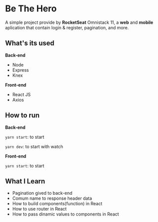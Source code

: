 # Be The Hero

A simple project provide by **RocketSeat** Omnistack 11, a **web** and **mobile** aplication that contain login & register, pagination, and more.

## What's its used

**Back-end**
- Node
- Express
- Knex

**Front-end**
- React JS
- Axios


## How to run

**Back-end**

`yarn start`: to start

`yarn dev`: to start with watch

**Front-end**

`yarn start`: to start


## What I Learn

- Pagination gived to back-end
- Comum name to response header data
- How to build components(function) in React
- How to use router in React
- How to pass dinamic values to components in React